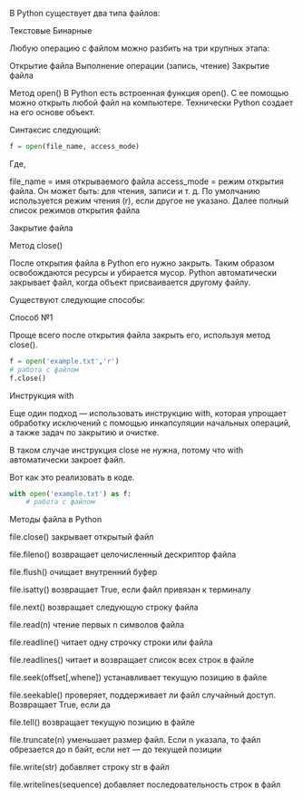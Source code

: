 В Python существует два типа файлов:

Текстовые
Бинарные

Любую операцию с файлом можно разбить на три крупных этапа:

Открытие файла
Выполнение операции (запись, чтение)
Закрытие файла

Метод open()
В Python есть встроенная функция open(). С ее помощью можно открыть любой файл на компьютере. Технически Python создает на его основе объект.

Синтаксис следующий:

```python
f = open(file_name, access_mode)
```
Где,

file_name = имя открываемого файла
access_mode = режим открытия файла. Он может быть: для чтения, записи и т. д. По умолчанию используется режим чтения (r), если другое не указано. Далее полный список режимов открытия файла

Закрытие файла

Метод close()

После открытия файла в Python его нужно закрыть. Таким образом освобождаются ресурсы и убирается мусор. Python автоматически закрывает файл, когда объект присваивается другому файлу.

Существуют следующие способы:

Способ №1

Проще всего после открытия файла закрыть его, используя метод close().
```python
f = open('example.txt','r')
# работа с файлом
f.close()
```

Инструкция with

Еще один подход — использовать инструкцию with, которая упрощает обработку исключений с помощью инкапсуляции начальных операций, а также задач по закрытию и очистке.

В таком случае инструкция close не нужна, потому что with автоматически закроет файл.

Вот как это реализовать в коде.
```python
with open('example.txt') as f:
    # работа с файлом
```

Методы файла в Python

file.close()	закрывает открытый файл

file.fileno()	возвращает целочисленный дескриптор файла

file.flush()	очищает внутренний буфер

file.isatty()	возвращает True, если файл привязан к терминалу

file.next()	возвращает следующую строку файла

file.read(n)	чтение первых n символов файла

file.readline()	читает одну строчку строки или файла

file.readlines()	читает и возвращает список всех строк в файле

file.seek(offset[,whene])	устанавливает текущую позицию в файле

file.seekable()	проверяет, поддерживает ли файл случайный доступ. Возвращает True, если да

file.tell()	возвращает текущую позицию в файле

file.truncate(n)	уменьшает размер файл. Если n указала, то файл обрезается до n байт, если нет — до текущей позиции

file.write(str)	добавляет строку str в файл

file.writelines(sequence)	добавляет последовательность строк в файл


